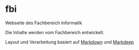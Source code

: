 # fbi
Webseite des Fachbereich Informatik

Die Inhalte werden vom Fachbereich entwickelt.

Layout und Verarbeitung basiert auf [Markdown](https://daringfireball.net/projects/markdown/) und [Markdeep](https://casual-effects.com/markdeep/)
